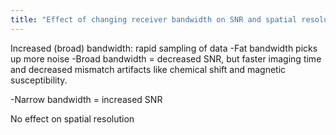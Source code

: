 ```yaml
---
title: "Effect of changing receiver bandwidth on SNR and spatial resolution"
---
```

Increased (broad) bandwidth: rapid sampling of data
-Fat bandwidth picks up more noise
-Broad bandwidth = decreased SNR, but faster imaging time and decreased mismatch artifacts like chemical shift and magnetic susceptibility.

-Narrow bandwidth = increased SNR

No effect on spatial resolution

